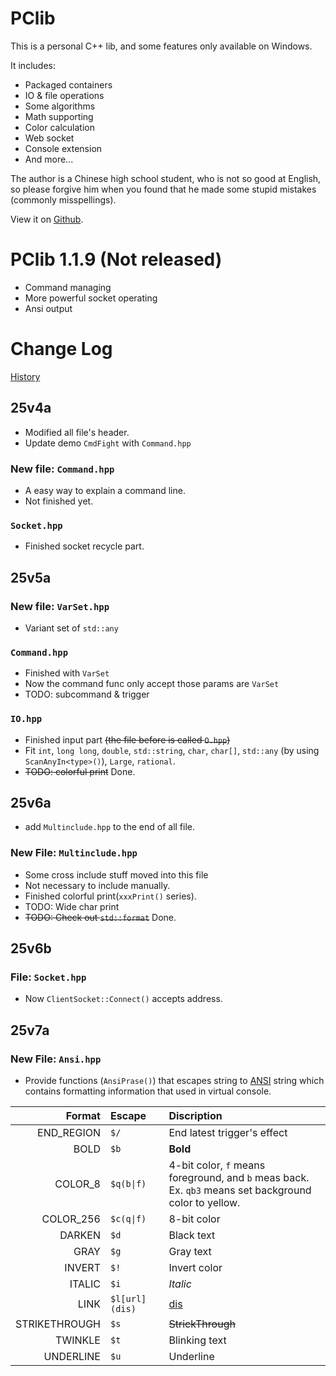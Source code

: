 # PClib

This is a personal C++ lib, and some features only available on Windows.

It includes:
- Packaged containers
- IO & file operations
- Some algorithms
- Math supporting
- Color calculation
- Web socket
- Console extension
- And more...

The author is a Chinese high school student, who is not so good at English, so please forgive him when you found that he made some stupid mistakes (commonly misspellings).

View it on [Github](https://github.com/PCwqyy/PCLib).

# PClib 1.1.9 (Not released)
- Command managing
- More powerful socket operating
- Ansi output

# Change Log
[History](https://github.com/PCwqyy/PCLib/tree/Dev/ChangeLogHistory.md)
## 25v4a
- Modified all file's header.
- Update demo `CmdFight` with `Command.hpp`
### New file: `Command.hpp`
- A easy way to explain a command line.
- Not finished yet.
### `Socket.hpp`
- Finished socket recycle part.
## 25v5a
### New file: `VarSet.hpp`
- Variant set of `std::any`
### `Command.hpp`
- Finished with `VarSet`
- Now the command func only accept those params are `VarSet`
- TODO: subcommand & trigger
### `IO.hpp`
- Finished input part ~~(the file before is called `O.hpp`)~~
- Fit `int`, `long long`, `double`, `std::string`, `char`, `char[]`, `std::any` (by using `ScanAnyIn<type>()`), `Large`, `rational`.
- ~~TODO: colorful print~~ Done.
## 25v6a
- add `Multinclude.hpp` to the end of all file.
### New File: `Multinclude.hpp`
- Some cross include stuff moved into this file
- Not necessary to include manually.
- Finished colorful print(`xxxPrint()` series).
- TODO: Wide char print
- ~~TODO: Check out `std::format`~~ Done.
## 25v6b
### File: `Socket.hpp`
- Now `ClientSocket::Connect()` accepts address.
## 25v7a
### New File: `Ansi.hpp`
- Provide functions (`AnsiPrase()`) that escapes string to [ANSI](https://invisible-island.net/xterm/ctlseqs/ctlseqs.html) string which contains formatting information that used in virtual console.

|Format|Escape|Discription|
|-:|:-|:-|
|END_REGION|`$/`|End latest trigger's effect|
|BOLD|`$b`|**Bold**|
|COLOR_8|`$q(b\|f)`|4-bit color, `f` means foreground, and `b` meas back.<br>Ex. `qb3` means set background color to yellow.
|COLOR_256|`$c(q\|f)`|8-bit color|
|DARKEN|`$d`|Black text|
|GRAY|`$g`|Gray text|
|INVERT|`$!`|Invert color|
|ITALIC|`$i`|*Italic*|
|LINK|`$l[url](dis)`|[dis](url)|
|STRIKETHROUGH|`$s`|~~StrickThrough~~|
|TWINKLE|`$t`|Blinking text|
|UNDERLINE|`$u`|Underline|